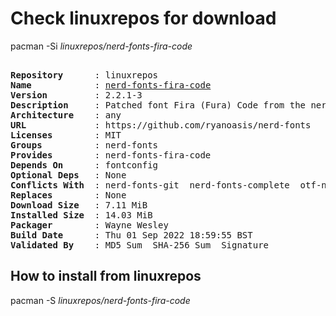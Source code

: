 # Check linuxrepos for download

pacman -Si *linuxrepos/nerd-fonts-fira-code*

<div class="highlight"><pre class="highlight"><text>
<b>Repository</b>      : linuxrepos
<b>Name</b>            : <a href="../../x86_64/nerd-fonts-fira-code-2.2.1-3-any.pkg.tar.zst">nerd-fonts-fira-code</a>
<b>Version</b>         : 2.2.1-3
<b>Description</b>     : Patched font Fira (Fura) Code from the nerd-fonts library
<b>Architecture</b>    : any
<b>URL</b>             : https://github.com/ryanoasis/nerd-fonts
<b>Licenses</b>        : MIT
<b>Groups</b>          : nerd-fonts
<b>Provides</b>        : nerd-fonts-fira-code
<b>Depends On</b>      : fontconfig
<b>Optional Deps</b>   : None
<b>Conflicts With</b>  : nerd-fonts-git  nerd-fonts-complete  otf-nerd-fonts-fira-code
<b>Replaces</b>        : None
<b>Download Size</b>   : 7.11 MiB
<b>Installed Size</b>  : 14.03 MiB
<b>Packager</b>        : Wayne Wesley <wayne6324@gmail.com>
<b>Build Date</b>      : Thu 01 Sep 2022 18:59:55 BST
<b>Validated By</b>    : MD5 Sum  SHA-256 Sum  Signature
</text></pre></div>

## How to install from linuxrepos

pacman -S *linuxrepos/nerd-fonts-fira-code*
